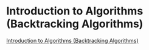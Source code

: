 # Introduction to Algorithms (Backtracking Algorithms)
[Introduction to Algorithms (Backtracking Algorithms)](https://aiwithcloud.com/2022/09/15/introduction_to_algorithms_backtracking_algorithms/)